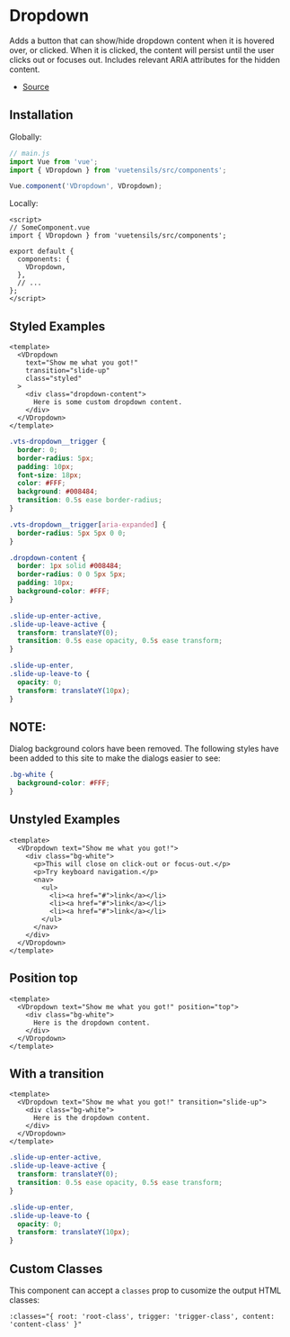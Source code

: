 # Dropdown

Adds a button that can show/hide dropdown content when it is hovered over, or clicked. When it is clicked, the content will persist until the user clicks out or focuses out. Includes relevant ARIA attributes for the hidden content.

- [Source](https://github.com/Stegosource/vuetensils/blob/master/src/components/VDropdown/VDropdown.vue)

## Installation

Globally:

```js
// main.js
import Vue from 'vue';
import { VDropdown } from 'vuetensils/src/components';

Vue.component('VDropdown', VDropdown);
```

Locally:

```vue
<script>
// SomeComponent.vue
import { VDropdown } from 'vuetensils/src/components';

export default {
  components: {
    VDropdown,
  },
  // ...
};
</script>
```

## Styled Examples

```vue live
<template>
  <VDropdown
    text="Show me what you got!"
    transition="slide-up"
    class="styled"
  >
    <div class="dropdown-content">
      Here is some custom dropdown content.
    </div>
  </VDropdown>
</template>
```

```css
.vts-dropdown__trigger {
  border: 0;
  border-radius: 5px;
  padding: 10px;
  font-size: 18px;
  color: #FFF;
  background: #008484;
  transition: 0.5s ease border-radius;
}

.vts-dropdown__trigger[aria-expanded] {
  border-radius: 5px 5px 0 0;
}

.dropdown-content {
  border: 1px solid #008484;
  border-radius: 0 0 5px 5px;
  padding: 10px;
  background-color: #FFF;
}

.slide-up-enter-active,
.slide-up-leave-active {
  transform: translateY(0);
  transition: 0.5s ease opacity, 0.5s ease transform;
}

.slide-up-enter,
.slide-up-leave-to {
  opacity: 0;
  transform: translateY(10px);
}
```

## NOTE:

Dialog background colors have been removed. The following styles have been added to this site to make the dialogs easier to see:

```css
.bg-white {
  background-color: #FFF;
}
```

## Unstyled Examples

```vue live
<template>
  <VDropdown text="Show me what you got!">
    <div class="bg-white">
      <p>This will close on click-out or focus-out.</p>
      <p>Try keyboard navigation.</p>
      <nav>
        <ul>
          <li><a href="#">link</a></li>
          <li><a href="#">link</a></li>
          <li><a href="#">link</a></li>
        </ul>
      </nav>
    </div>
  </VDropdown>
</template>
```

## Position top

```vue live
<template>
  <VDropdown text="Show me what you got!" position="top">
    <div class="bg-white">
      Here is the dropdown content.
    </div>
  </VDropdown>
</template>
```

## With a transition

```vue live
<template>
  <VDropdown text="Show me what you got!" transition="slide-up">
    <div class="bg-white">
      Here is the dropdown content.
    </div>
  </VDropdown>
</template>
```

```css
.slide-up-enter-active,
.slide-up-leave-active {
  transform: translateY(0);
  transition: 0.5s ease opacity, 0.5s ease transform;
}

.slide-up-enter,
.slide-up-leave-to {
  opacity: 0;
  transform: translateY(10px);
}
```

## Custom Classes

This component can accept a `classes` prop to cusomize the output HTML classes:

```
:classes="{ root: 'root-class', trigger: 'trigger-class', content: 'content-class' }"
```
